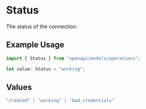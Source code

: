 # Status

The status of the connection.

## Example Usage

```typescript
import { Status } from "openapi/models/operations";

let value: Status = "working";
```

## Values

```typescript
"created" | "working" | "bad_credentials"
```